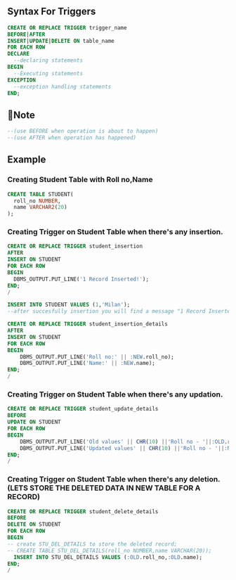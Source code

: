 ## Syntax For Triggers

```sql
CREATE OR REPLACE TRIGGER trigger_name
BEFORE|AFTER
INSERT|UPDATE|DELETE ON table_name
FOR EACH ROW
DECLARE
  --declaring statements
BEGIN
  --Executing statements
EXCEPTION
  --exception handling statements
END;
```

## 🔖Note

```sql
--(use BEFORE when operation is about to happen)
--(use AFTER when operation has happened)
```

## Example

### Creating Student Table with Roll no,Name

```sql
CREATE TABLE STUDENT(
  roll_no NUMBER,
  name VARCHAR2(20)
);
```

### Creating Trigger on Student Table when there's any insertion.

```sql
CREATE OR REPLACE TRIGGER student_insertion
AFTER
INSERT ON STUDENT
FOR EACH ROW
BEGIN
  DBMS_OUTPUT.PUT_LINE('1 Record Inserted!');
END;
/
```

```sql
INSERT INTO STUDENT VALUES (1,'Milan');
--after succesfully insertion you will find a message "1 Record Inserted" after every insertion
```

```sql
CREATE OR REPLACE TRIGGER student_insertion_details
AFTER
INSERT ON STUDENT
FOR EACH ROW
BEGIN
    DBMS_OUTPUT.PUT_LINE('Roll no:' || :NEW.roll_no);
    DBMS_OUTPUT.PUT_LINE('Name:' || :NEW.name);
END;
/
```

### Creating Trigger on Student Table when there's any updation.

```sql
CREATE OR REPLACE TRIGGER student_update_details
BEFORE
UPDATE ON STUDENT
FOR EACH ROW
BEGIN
    DBMS_OUTPUT.PUT_LINE('Old values' || CHR(10) ||'Roll no - '||:OLD.roll_no ||CHR(10) || 'Name - ' || :OLD.name);
    DBMS_OUTPUT.PUT_LINE('Updated values' || CHR(10) ||'Roll no - '||:NEW.roll_no ||CHR(10) || 'Name - ' || :NEW.name);
END;
/
```

### Creating Trigger on Student Table when there's any deletion.(LETS STORE THE DELETED DATA IN NEW TABLE FOR A RECORD)

```sql
CREATE OR REPLACE TRIGGER student_delete_details
BEFORE
DELETE ON STUDENT
FOR EACH ROW
BEGIN
-- create STU_DEL_DETAILS to store the deleted record;
-- CREATE TABLE STU_DEL_DETAILS(roll_no NUMBER,name VARCHAR(20));
  INSERT INTO STU_DEL_DETAILS VALUES (:OLD.roll_no,:OLD.name);
END;
/
```
